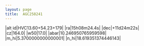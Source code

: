 ```yaml
---
layout: page
title:  AGC258241
--- 
```

|alt id|HVC13.60+54.23+179|
|ra|15h08m24.4s|
|dec|+11d24m22s|
|cz|164.0|
|w50|17.0|
|abar|10.246950765959598|
|m_hi|5.3700000000000001|
|n_hi|18.619351374446143|
